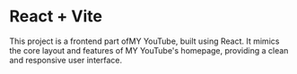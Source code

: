 # React + Vite

This project is a frontend part ofMY YouTube, built using React. It mimics the core layout and features of MY YouTube's homepage, providing a clean and responsive user interface.
